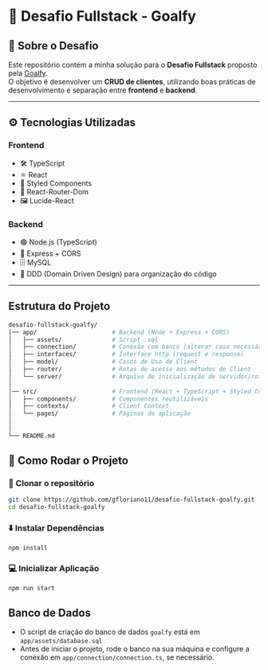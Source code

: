 # 📌 Desafio Fullstack - Goalfy  

## 📝 Sobre o Desafio  
Este repositório contém a minha solução para o **Desafio Fullstack** proposto pela [Goalfy](https://goalfy.com.br/).  
O objetivo é desenvolver um **CRUD de clientes**, utilizando boas práticas de desenvolvimento e separação entre **frontend** e **backend**.  

---

## ⚙️ Tecnologias Utilizadas  

### Frontend  
- 🛠️ TypeScript
- ⚛️ React  
- 🎨 Styled Components
- 📡 React-Router-Dom
- 🖼️ Lucide-React

### Backend  
- 🟢 Node.js (TypeScript) 
- 🚀 Express + CORS
- 🗄️ MySQL 
- 🧩 DDD (Domain Driven Design) para organização do código  

---

## Estrutura do Projeto

```bash
desafio-fullstack-goalfy/
│── app/                     # Backend (Node + Express + CORS)
│   ├── assets/              # Script .sql
│   ├── connection/          # Conexão com banco [alterar caso necessário]
│   ├── interfaces/          # Interface http (request e response)
│   ├── model/               # Casos de Uso de Client
│   ├── router/              # Rotas de acesso aos métodos de Client
│   └── server/              # Arquivo de inicialização de servidor/rotas 
│
│── src/                     # Frontend (React + TypeScript + Styled Components)
│   ├── components/          # Componentes reutilizáveis
│   ├── contexts/            # Client Context
│   └── pages/               # Páginas da aplicação
│
│
└── README.md
```

## 🚀 Como Rodar o Projeto  

### 📂 Clonar o repositório  
```bash
git clone https://github.com/gfloriano11/desafio-fullstack-goalfy.git
cd desafio-fullstack-goalfy
```

### ⬇️ Instalar Dependências
```bash
npm install
```

### 💻 Inicializar Aplicação
```bash
npm run start
```

## Banco de Dados

- O script de criação do banco de dados `goalfy` está em `app/assets/database.sql`
- Antes de iniciar o projeto, rode o banco na sua máquina e configure a conexão em `app/connection/connection.ts`, se necessário.